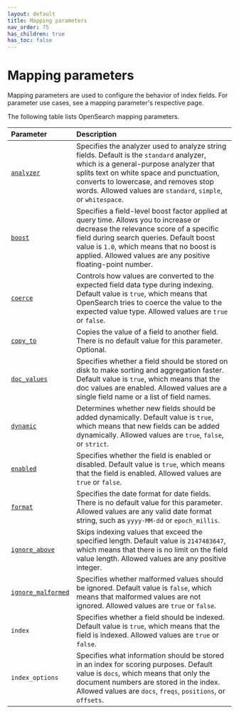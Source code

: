 ```yaml
---
layout: default
title: Mapping parameters
nav_order: 75
has_children: true
has_toc: false
---
```


# Mapping parameters

Mapping parameters are used to configure the behavior of index fields. For parameter use cases, see a mapping parameter's respective page.

The following table lists OpenSearch mapping parameters.

Parameter | Description
:--- | :---
[`analyzer`]({{site.url}}{{site.baseurl}}/field-types/mapping-parameters/analyzer/) | Specifies the analyzer used to analyze string fields. Default is the `standard` analyzer, which is a general-purpose analyzer that splits text on white space and punctuation, converts to lowercase, and removes stop words. Allowed values are `standard`, `simple`, or `whitespace`. 
[`boost`]({{site.url}}{{site.baseurl}}/field-types/mapping-parameters/boost/) | Specifies a field-level boost factor applied at query time. Allows you to increase or decrease the relevance score of a specific field during search queries. Default boost value is `1.0`, which means that no boost is applied. Allowed values are any positive floating-point number.
[`coerce`]({{site.url}}{{site.baseurl}}/field-types/mapping-parameters/coerce/) | Controls how values are converted to the expected field data type during indexing. Default value is `true`, which means that OpenSearch tries to coerce the value to the expected value type. Allowed values are `true` or `false`.
[`copy_to`]({{site.url}}{{site.baseurl}}/field-types/mapping-parameters/copy-to/) | Copies the value of a field to another field. There is no default value for this parameter. Optional.
[`doc_values`]({{site.url}}{{site.baseurl}}/field-types/mapping-parameters/doc-values/) | Specifies whether a field should be stored on disk to make sorting and aggregation faster. Default value is `true`, which means that the doc values are enabled. Allowed values are a single field name or a list of field names.
[`dynamic`]({{site.url}}{{site.baseurl}}/field-types/mapping-parameters/dynamic/) | Determines whether new fields should be added dynamically. Default value is `true`, which means that new fields can be added dynamically. Allowed values are `true`, `false`, or `strict`.
[`enabled`]({{site.url}}{{site.baseurl}}/field-types/mapping-parameters/enabled/) | Specifies whether the field is enabled or disabled. Default value is `true`, which means that the field is enabled. Allowed values are `true` or `false`.
[`format`]({{site.url}}{{site.baseurl}}/field-types/mapping-parameters/format/) | Specifies the date format for date fields. There is no default value for this parameter. Allowed values are any valid date format string, such as `yyyy-MM-dd` or `epoch_millis`.
[`ignore_above`]({{site.url}}{{site.baseurl}}/field-types/mapping-parameters/ignore-above/) | Skips indexing values that exceed the specified length. Default value is `2147483647`, which means that there is no limit on the field value length. Allowed values are any positive integer.
[`ignore_malformed`]({{site.url}}{{site.baseurl}}/field-types/mapping-parameters/ignore-malformed/) | Specifies whether malformed values should be ignored. Default value is `false`, which means that malformed values are not ignored. Allowed values are `true` or `false`.
`index` | Specifies whether a field should be indexed. Default value is `true`, which means that the field is indexed. Allowed values are `true` or `false`.
`index_options` | Specifies what information should be stored in an index for scoring purposes. Default value is `docs`, which means that only the document numbers are stored in the index. Allowed values are `docs`, `freqs`, `positions`, or `offsets`.
